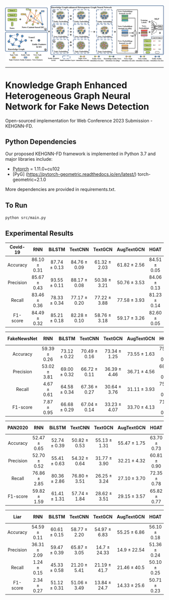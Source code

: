 <p>
  <img src="figs/Framework.png" width="1000">
  <br />
</p>

<hr>

<h1> Knowledge Graph Enhanced Heterogeneous Graph Neural Network for Fake News Detection </h1>

Open-sourced implementation for Web Conference 2023 Submission - KEHGNN-FD.

<h2> Python Dependencies </h2>

Our proposed KEHGNN-FD framework is implemented in Python 3.7 and major libraries include: 

* [Pytorch](https://pytorch.org/) = 1.11.0+cu102
* [PyG] (https://pytorch-geometric.readthedocs.io/en/latest/) torch-geometric=2.1.0

More dependencies are provided in requirements.txt.

<h2> To Run </h2>

`python src/main.py`

<h2> Experimental Results </h2>

| **Covid-19** | **RNN**             | **BiLSTM**          | **TextCNN**      | **TextGCN** | **AugTextGCN** | **HGAT**            | **CompareNet**      | **KEHGNN-FD**       |
|:----------------------:|:------------------------------:|:------------------------------:|:---------------------------:|:----------------------:|:-------------------------:|:------------------------------:|:------------------------------:|:------------------------------:|
| Accuracy             | 86.10 $\pm$ 0.31             | 87.74 $\pm$ 0.13 | 84.76 $\pm$ 0.09          | 61.32 $\pm$ 2.03     | 61.82 $\pm$ 2.56        | 84.51 $\pm$ 0.05             | 84.49 $\pm$ 0.10             | 90.10 $\pm$ 0.26    |
| Precision            | 85.67 $\pm$ 0.43             | 93.55 $\pm$ 0.11    | 88.17 $\pm$ 0.08          | 50.38 $\pm$ 3.21     | 50.76 $\pm$ 3.53        | 84.06 $\pm$ 0.13             | 84.18 $\pm$ 0.13             | 89.97 $\pm$ 0.46 |
| Recall               | 83.46 $\pm$ 0.36 | 78.33 $\pm$ 0.34             | 77.17 $\pm$ 0.20          | 77.22 $\pm$ 3.88     | 77.58 $\pm$ 3.93        | 81.23 $\pm$ 0.14             | 80.82 $\pm$ 0.19             | 88.36 $\pm$ 1.01    |
| F1-score             | 84.49 $\pm$ 0.32             | 85.21 $\pm$ 0.18 | 82.28 $\pm$ 0.10          | 58.76 $\pm$ 3.18     | 59.17 $\pm$ 3.26        | 82.60 $\pm$ 0.05             | 82.45 $\pm$ 0.12             | 89.16 $\pm$ 0.36    |

| **FakeNewsNet** | **RNN**             | **BiLSTM**          | **TextCNN**      | **TextGCN** | **AugTextGCN** | **HGAT**            | **CompareNet**      | **KEHGNN-FD**       |
|:----------------------:|:------------------------------:|:------------------------------:|:---------------------------:|:----------------------:|:-------------------------:|:------------------------------:|:------------------------------:|:------------------------------:|
| Accuracy             | 59.39 $\pm$ 0.26             | 73.12 $\pm$ 0.22             | 70.49 $\pm$ 0.16          | 73.34 $\pm$ 1.25     | 73.55 $\pm$ 1.63        | 75.51 $\pm$ 0.19             | 76.55 $\pm$ 0.18 | 78.73 $\pm$ 2.12    |
| Precision            | 53.02 $\pm$ 3.81             | 69.00 $\pm$ 0.32 | 66.72 $\pm$ 0.11          | 36.39 $\pm$ 4.46     | 36.71 $\pm$ 4.56        | 68.63 $\pm$ 0.21             | 68.78 $\pm$ 0.22             | 72.53 $\pm$ 2.78    |
| Recall               | 4.67 $\pm$ 0.61              | 64.58 $\pm$ 0.34             | 67.36 $\pm$ 0.27          | 30.64 $\pm$ 3.76     | 31.11 $\pm$ 3.93        | 75.71 $\pm$ 0.63             | 79.01 $\pm$ 0.29 | 80.89 $\pm$ 2.07    |
| F1-score             | 7.87 $\pm$ 0.95              | 66.68 $\pm$ 0.29             | 67.04 $\pm$ 0.14          | 33.23 $\pm$ 4.07     | 33.70 $\pm$ 4.13        | 71.81 $\pm$ 0.26             | 73.50 $\pm$ 0.18 | 76.46 $\pm$ 2.08    |

| **PAN2020** | **RNN**             | **BiLSTM**          | **TextCNN**      | **TextGCN** | **AugTextGCN** | **HGAT**            | **CompareNet**      | **KEHGNN-FD**       |
|:----------------------:|:------------------------------:|:------------------------------:|:---------------------------:|:----------------------:|:-------------------------:|:------------------------------:|:------------------------------:|:------------------------------:|
| Accuracy             | 52.47 $\pm$ 0.65             | 52.74 $\pm$ 0.39             | 50.82 $\pm$ 0.53          | 55.13 $\pm$ 1.31     | 55.47 $\pm$ 1.75        | 63.70 $\pm$ 0.73 | 63.56 $\pm$ 0.51             | 71.37 $\pm$ 1.51    |
| Precision            | 52.70 $\pm$ 0.52             | 55.41 $\pm$ 0.63             | 54.32 $\pm$ 0.64          | 31.77 $\pm$ 3.90     | 32.21 $\pm$ 4.32        | 60.81 $\pm$ 0.90             | 63.61 $\pm$ 0.70 | 66.73 $\pm$ 1.87    |
| Recall               | 76.86 $\pm$ 2.85             | 80.36 $\pm$ 2.86 | 76.80 $\pm$ 3.51          | 26.25 $\pm$ 3.24     | 27.10 $\pm$ 3.70        | 72.35 $\pm$ 0.78             | 76.31 $\pm$ 1.30             | 80.57 $\pm$ 1.81    |
| F1-score             | 59.82 $\pm$ 1.59             | 61.41 $\pm$ 1.31             | 57.74 $\pm$ 1.84          | 28.62 $\pm$ 3.51     | 29.15 $\pm$ 3.57        | 65.82 $\pm$ 0.77             | 68.28 $\pm$ 0.48 | 72.97 $\pm$ 1.12    |

| **Liar** | **RNN**             | **BiLSTM**          | **TextCNN**      | **TextGCN** | **AugTextGCN** | **HGAT**            | **CompareNet**      | **KEHGNN-FD**       |
|:----------------------:|:------------------------------:|:------------------------------:|:---------------------------:|:----------------------:|:-------------------------:|:------------------------------:|:------------------------------:|:------------------------------:|
| Accuracy             | 54.59 $\pm$ 0.11             | 60.61 $\pm$ 0.15    | 58.77 $\pm$ 2.20          | 54.97 $\pm$ 6.83     | 55.25 $\pm$ 6.86        | 56.10 $\pm$ 0.18             | 54.95 $\pm$ 0.11             | 59.67 $\pm$ 0.94 |
| Precision            | 36.31 $\pm$ 2.09             | 59.47 $\pm$ 0.39 | 65.87 $\pm$ 3.05 | 14.7 $\pm$ 24.33     | 14.9 $\pm$ 22.54        | 51.36 $\pm$ 0.24             | 49.81 $\pm$ 0.17             | 53.73 $\pm$ 1.20             |
| Recall               | 1.24 $\pm$ 0.15              | 45.33 $\pm$ 0.58             | 21.20 $\pm$ 5.41          | 21.19 $\pm$ 41.7     | 21.46 $\pm$ 40.5        | 50.10 $\pm$ 0.25             | 50.33 $\pm$ 0.19 | 56.63 $\pm$ 2.50    |
| F1-score             | 2.34 $\pm$ 0.27              | 51.12 $\pm$ 0.31 | 51.06 $\pm$ 3.49          | 13.84 $\pm$ 24.7     | 14.33 $\pm$ 25.6        | 50.71 $\pm$ 0.23             | 50.03 $\pm$ 0.12             | 55.09 $\pm$ 0.91    |

